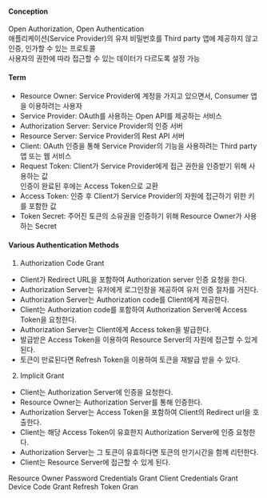 #### Conception  
Open Authorization, Open Authentication  
애플리케이션(Service Provider)의 유저 비밀번호를 Third party 앱에 제공하지 않고 인증, 인가할 수 있는 프로토콜  
사용자의 권한에 따라 접근할 수 있는 데이터가 다르도록 설정 가능   

#### Term  
- Resource Owner: Service Provider에 계정을 가지고 있으면서, Consumer 앱을 이용하려는 사용자  
- Service Provider: OAuth를 사용하는 Open API를 제공하는 서비스  
- Authorization Server: Service Provider의 인증 서버  
- Resource Server: Service Provider의 Rest API 서버  
- Client: OAuth 인증을 통해 Service Provider의 기능을 사용하려는 Third party 앱 또는 웹 서비스  
- Request Token: Client가 Service Provider에게 접근 권한을 인증받기 위해 사용하는 값  
  인증이 완료된 후에는 Access Token으로 교환  
- Access Token: 인증 후 Client가 Service Provider의 자원에 접근하기 위한 키를 포함한 값  
- Token Secret: 주어진 토큰의 소유권을 인증하기 위해 Resource Owner가 사용하는 Secret  

#### Various Authentication Methods
1. Authorization Code Grant  
- Client가 Redirect URL을 포함하여 Authorization server 인증 요청을 한다.  
- Authorization Server는 유저에게 로그인창을 제공하여 유저 인증 절차를 거친다.  
- Authorization Server는 Authorization code를 Client에게 제공한다.  
- Client는 Authorization code를 포함하여 Authorization Server에 Access Token을 요청한다.  
- Authorization Server는 Client에게 Access token을 발급한다.  
- 발급받은 Access Token을 이용하여 Resource Server의 자원에 접근할 수 있게 된다.  
- 토큰이 만료된다면 Refresh Token을 이용하여 토큰을 재발급 받을 수 있다.  

2. Implicit Grant  
- Client는 Authorization Server에 인증을 요청한다.  
- Resource Owner는 Authorization Server를 통해 인증한다.  
- Authorization Server는 Access Token을 포함하여 Client의 Redirect url을 호출한다.  
- Client는 해당 Access Token이 유효한지 Authorization Server에 인증 요청한다.  
- Authorization Server는 그 토큰이 유효하다면 토큰의 만기시간을 함께 리턴한다.  
- Client는 Resource Server에 접근할 수 있게 된다.  

Resource Owner Password Credentials Grant
Client Credentials Grant
Device Code Grant
Refresh Token Gran
